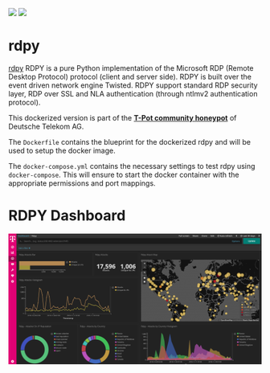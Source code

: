 [![](https://images.microbadger.com/badges/version/blackhatch/rdpy:1811.svg)](https://microbadger.com/images/blackhatch/rdpy:1811 "Get your own version badge on microbadger.com") [![](https://images.microbadger.com/badges/image/blackhatch/rdpy:1811.svg)](https://microbadger.com/images/blackhatch/rdpy:1811 "Get your own image badge on microbadger.com")

# rdpy

[rdpy](https://github.com/citronneur/rdpy) RDPY is a pure Python implementation of the Microsoft RDP (Remote Desktop Protocol) protocol (client and server side). RDPY is built over the event driven network engine Twisted. RDPY support standard RDP security layer, RDP over SSL and NLA authentication (through ntlmv2 authentication protocol).

This dockerized version is part of the **[T-Pot community honeypot](http://dtag-dev-sec.github.io/)** of Deutsche Telekom AG.

The `Dockerfile` contains the blueprint for the dockerized rdpy and will be used to setup the docker image.  

The `docker-compose.yml` contains the necessary settings to test rdpy using `docker-compose`. This will ensure to start the docker container with the appropriate permissions and port mappings.

# RDPY Dashboard

![RDPY Dashboard](doc/dashboard.png)
